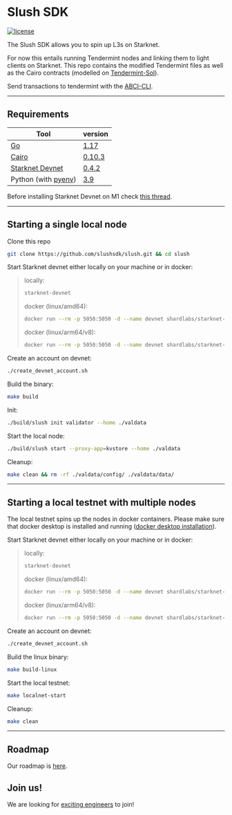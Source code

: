 # Slush SDK

[![license](https://img.shields.io/github/license/tendermint/tendermint.svg)](https://github.com/slushsdk/slush/blob/master/LICENSE)

The Slush SDK allows you to spin up L3s on Starknet.

For now this entails running Tendermint nodes and linking them to light clients on Starknet. This repo contains the modified Tendermint files as well as the Cairo contracts (modelled on [Tendermint-Sol](https://github.com/ChorusOne/tendermint-sol)).

Send transactions to tendermint with the [ABCI-CLI](https://docs.tendermint.com/v0.34/app-dev/abci-cli.html).

---

## Requirements

| Tool                                                                                 |  version                                                                       |
| -------------------------------------------------------------------------------------|--------------------------------------------------------------------------------|
| [Go](https://go.dev/doc/install)                                                     |  [1.17](https://go.dev/doc/go1.17)                                             |
| [Cairo](https://www.cairo-lang.org/docs/quickstart.html)                             |  [0.10.3](https://github.com/starkware-libs/cairo-lang/releases/tag/v0.10.3)   |
| [Starknet Devnet](https://shard-labs.github.io/starknet-devnet/docs/intro#install)   |  [0.4.2](https://github.com/Shard-Labs/starknet-devnet/releases/tag/v0.4.2)    |
| Python (with [pyenv](https://github.com/pyenv/pyenv))                                |  [3.9](https://www.python.org/downloads/release/python-390/)                   |

Before installing Starknet Devnet on M1 check [this thread](https://github.com/OpenZeppelin/nile/issues/22).

---

## Starting a single local node

Clone this repo
```sh
git clone https://github.com/slushsdk/slush.git && cd slush
```
Start Starknet devnet either locally on your machine or in docker:
>locally:
>```sh
>starknet-devnet
>```
>docker (linux/amd64):
>```sh
>docker run --rm -p 5050:5050 -d --name devnet shardlabs/starknet-devnet
>```
>docker (linux/arm64/v8):
>```sh
>docker run --rm -p 5050:5050 -d --name devnet shardlabs/starknet-devnet:latest-arm
>```
Create an account on devnet:
```sh
./create_devnet_account.sh
```

Build the binary:
```sh
make build
```

Init:
```sh
./build/slush init validator --home ./valdata
```

Start the local node:
```sh
./build/slush start --proxy-app=kvstore --home ./valdata
```

Cleanup:
```sh
make clean && rm -rf ./valdata/config/ ./valdata/data/
```

---

## Starting a local testnet with multiple nodes

The local testnet spins up the nodes in docker containers. Please make sure that docker desktop is installed and running ([docker desktop installation](https://www.docker.com/products/docker-desktop)).

Start Starknet devnet either locally on your machine or in docker:
>locally:
>```sh
>starknet-devnet
>```
>docker (linux/amd64):
>```sh
>docker run --rm -p 5050:5050 -d --name devnet shardlabs/starknet-devnet
>```
>docker (linux/arm64/v8):
>```sh
>docker run --rm -p 5050:5050 -d --name devnet shardlabs/starknet-devnet:latest-arm
>```

Create an account on devnet:
```sh
./create_devnet_account.sh
```

Build the linux binary:
```sh
make build-linux
```

Start the local testnet:
```sh
make localnet-start
```

Cleanup:
```sh
make clean
```

---

## Roadmap

Our roadmap is [here](https://geometry.xyz/notebook/the-road-to-slush).

## Join us!
We are looking for [exciting engineers](https://slush.dev/careers) to join!
